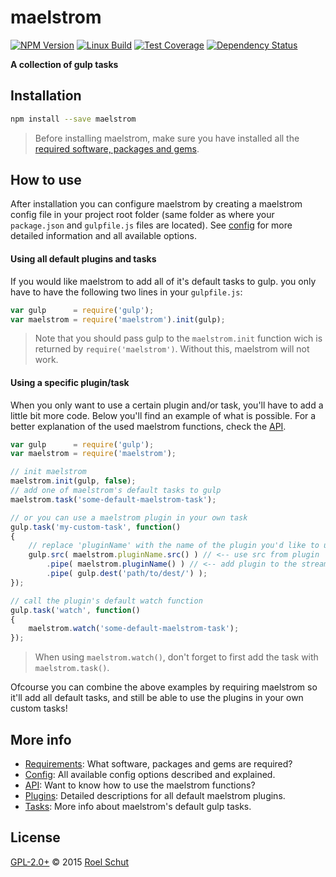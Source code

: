 # maelstrom

[![NPM Version][npm-img]][npm-url]
[![Linux Build][travis-img]][travis-url]
[![Test Coverage][coveralls-img]][coveralls-url]
[![Dependency Status][david-img]][david-url]

  [npm-img]: https://badge.fury.io/js/maelstrom.svg
  [npm-url]: https://www.npmjs.com/package/maelstrom
  [travis-img_old]: https://img.shields.io/travis/roeldev/maelstrom/master.svg?label=linux
  [travis-img]: https://img.shields.io/travis/roeldev/maelstrom/master.svg
  [travis-url]: https://travis-ci.org/roeldev/maelstrom
  [appveyor-img]: https://img.shields.io/appveyor/ci/roeldev/maelstrom/master.svg?label=windows
  [appveyor-url]: https://ci.appveyor.com/project/roeldev/maelstrom
  [coveralls-img]: https://coveralls.io/repos/github/roeldev/maelstrom/badge.svg?branch=master
  [coveralls-url]: https://coveralls.io/r/roeldev/maelstrom?branch=master
  [david-img]: https://david-dm.org/roeldev/maelstrom.svg
  [david-url]: https://david-dm.org/roeldev/maelstrom

**A collection of gulp tasks**

## Installation
```sh
npm install --save maelstrom
```
> Before installing maelstrom, make sure you have installed all the [required software, packages and gems][docs-requirements].


## How to use
After installation you can configure maelstrom by creating a maelstrom config file in your project root folder (same folder as where your `package.json` and `gulpfile.js` files are located). See [config][docs-config] for more detailed information and all available options.

#### Using all default plugins and tasks
If you would like maelstrom to add all of it's default tasks to gulp. you only have to have the following two lines in your `gulpfile.js`:

```js
var gulp      = require('gulp');
var maelstrom = require('maelstrom').init(gulp);
```
> Note that you should pass gulp to the `maelstrom.init` function wich is returned by `require('maelstrom')`. Without this, maelstrom will not work.

#### Using a specific plugin/task
When you only want to use a certain plugin and/or task, you'll have to add a little bit more code. Below you'll find an example of what is possible. For a better explanation of the used maelstrom functions, check the [API][docs-api].

```js
var gulp      = require('gulp');
var maelstrom = require('maelstrom');

// init maelstrom
maelstrom.init(gulp, false);
// add one of maelstrom's default tasks to gulp
maelstrom.task('some-default-maelstrom-task');

// or you can use a maelstrom plugin in your own task
gulp.task('my-custom-task', function()
{
    // replace 'pluginName' with the name of the plugin you'd like to use
    gulp.src( maelstrom.pluginName.src() ) // <-- use src from plugin
        .pipe( maelstrom.pluginName() ) // <-- add plugin to the stream
        .pipe( gulp.dest('path/to/dest/') );
});

// call the plugin's default watch function
gulp.task('watch', function()
{
    maelstrom.watch('some-default-maelstrom-task');
});
```
> When using `maelstrom.watch()`, don't forget to first add the task with `maelstrom.task()`.

Ofcourse you can combine the above examples by requiring maelstrom so it'll add all default tasks, and still be able to use the plugins in your own custom tasks!


## More info
- [Requirements][docs-requirements]: What software, packages and gems are required?
- [Config][docs-config]: All available config options described and explained.
- [API][docs-api]: Want to know how to use the maelstrom functions?
- [Plugins][docs-plugins]: Detailed descriptions for all default maelstrom plugins.
- [Tasks][docs-tasks]: More info about maelstrom's default gulp tasks.


## License
[GPL-2.0+](LICENSE) © 2015 [Roel Schut](http://roelschut.nl)


[docs-requirements]: docs/requirements.md
[docs-config]: docs/config.md
[docs-api]: docs/api.md
[docs-plugins]: docs/plugins.md
[docs-tasks]: docs/tasks.md
